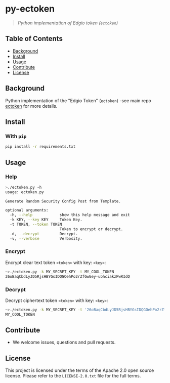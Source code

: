 # py-ectoken
> _Python implementation of Edgio token (`ectoken`)_


## Table of Contents

- [Background](#background)
- [Install](#install)
- [Usage](#usage)
- [Contribute](#contribute)
- [License](#license)


## Background

Python implementation of the "Edgio Token" (`ectoken`) -see main repo [ectoken](https://github.com/edgioinc/ectoken) for more details.

## Install

### With `pip`

```sh
pip install -r requirements.txt
```

## Usage

### Help
```sh
>./ectoken.py -h
usage: ectoken.py

Generate Random Security Config Post from Template.

optional arguments:
  -h, --help            show this help message and exit
  -k KEY, --key KEY     Token Key.
  -t TOKEN, --token TOKEN
                        Token to encrypt or decrypt.
  -d, --decrypt         Decrypt.
  -v, --verbose         Verbosity.
```

### Encrypt

Encrypt clear text token `<token>` with key: `<key>`:
```sh
~>./ectoken.py -k MY_SECRET_KEY -t MY_COOL_TOKEN
26oBaqCbdLyJD5RjsHBYGsIDQGOehPo2rZfGwGey-ubhciakzPwRIdQ
```

### Decrypt

Decrypt ciphertext token `<token>` with key: `<key>`:
```sh
~>./ectoken.py -k MY_SECRET_KEY -t '26oBaqCbdLyJD5RjsHBYGsIDQGOehPo2rZfGwGey-ubhciakzPwRIdQ' -d
MY_COOL_TOKEN
```


## Contribute

- We welcome issues, questions and pull requests.


## License

This project is licensed under the terms of the Apache 2.0 open source license. Please refer to the `LICENSE-2.0.txt` file for the full terms.
